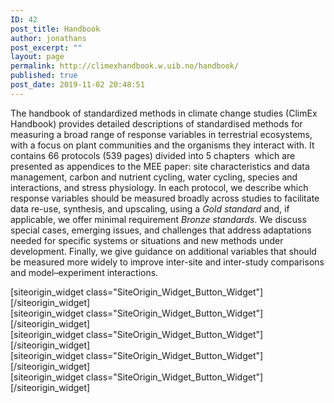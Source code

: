 ```yaml
---
ID: 42
post_title: Handbook
author: jonathans
post_excerpt: ""
layout: page
permalink: http://climexhandbook.w.uib.no/handbook/
published: true
post_date: 2019-11-02 20:48:51
---
```

<div id="pl-42" class="panel-layout"><div id="pg-42-0" class="panel-grid panel-no-style"><div id="pgc-42-0-0" class="panel-grid-cell" data-weight="1"><div id="panel-42-0-0-0" class="so-panel widget widget_sow-editor panel-first-child" data-index="0" data-style="{&quot;background_image_attachment&quot;:false,&quot;background_display&quot;:&quot;tile&quot;}"><div class="so-widget-sow-editor so-widget-sow-editor-base">
<div class="siteorigin-widget-tinymce textwidget">
	<p>The handbook of standardized methods in climate change studies (ClimEx Handbook) provides detailed descriptions of standardised methods for measuring a broad range of response variables in terrestrial ecosystems, with a focus on plant communities and the organisms they interact with. It contains 66 protocols (539 pages) divided into 5 chapters  which are presented as appendices to the MEE paper: site characteristics and data management, carbon and nutrient cycling, water cycling, species and interactions, and stress physiology. In each protocol, we describe which response variables should be measured broadly across studies to facilitate data re-use, synthesis, and upscaling, using a <em>Gold standard</em> and, if applicable, we offer minimal requirement<em> Bronze standards</em>. We discuss special cases, emerging issues, and challenges that address adaptations needed for specific systems or situations and new methods under development. Finally, we give guidance on additional variables that should be measured more widely to improve inter-site and inter-study comparisons and model–experiment interactions.</p>
</div>
</div></div><div id="panel-42-0-0-1" class="so-panel widget widget_sow-button" data-index="1" data-style="{&quot;background_image_attachment&quot;:false,&quot;background_display&quot;:&quot;tile&quot;}">[siteorigin_widget class="SiteOrigin_Widget_Button_Widget"][/siteorigin_widget]</div><div id="panel-42-0-0-2" class="so-panel widget widget_sow-button" data-index="2" data-style="{&quot;background_image_attachment&quot;:false,&quot;background_display&quot;:&quot;tile&quot;}">[siteorigin_widget class="SiteOrigin_Widget_Button_Widget"][/siteorigin_widget]</div><div id="panel-42-0-0-3" class="so-panel widget widget_sow-button" data-index="3" data-style="{&quot;background_image_attachment&quot;:false,&quot;background_display&quot;:&quot;tile&quot;}">[siteorigin_widget class="SiteOrigin_Widget_Button_Widget"][/siteorigin_widget]</div><div id="panel-42-0-0-4" class="so-panel widget widget_sow-button" data-index="4" data-style="{&quot;background_image_attachment&quot;:false,&quot;background_display&quot;:&quot;tile&quot;}">[siteorigin_widget class="SiteOrigin_Widget_Button_Widget"][/siteorigin_widget]</div><div id="panel-42-0-0-5" class="so-panel widget widget_sow-button panel-last-child" data-index="5" data-style="{&quot;background_image_attachment&quot;:false,&quot;background_display&quot;:&quot;tile&quot;}">[siteorigin_widget class="SiteOrigin_Widget_Button_Widget"][/siteorigin_widget]</div></div></div></div>